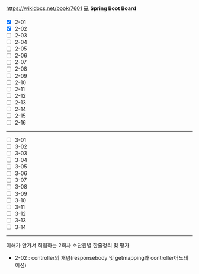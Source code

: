 https://wikidocs.net/book/7601
💻
**Spring Boot Board**

- [x] 2-01
- [x] 2-02
- [ ] 2-03
- [ ] 2-04
- [ ] 2-05
- [ ] 2-06
- [ ] 2-07
- [ ] 2-08
- [ ] 2-09
- [ ] 2-10
- [ ] 2-11
- [ ] 2-12
- [ ] 2-13
- [ ] 2-14
- [ ] 2-15
- [ ] 2-16
***
- [ ] 3-01
- [ ] 3-02
- [ ] 3-03
- [ ] 3-04
- [ ] 3-05
- [ ] 3-06
- [ ] 3-07
- [ ] 3-08
- [ ] 3-09
- [ ] 3-10
- [ ] 3-11
- [ ] 3-12
- [ ] 3-13
- [ ] 3-14
***
이해가 안가서 직접하는 2회차
소단원별 한줄정리 및 평가
- 2-02 : controller의 개념(responsebody 및 getmapping과 controller어노테이션)